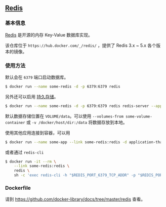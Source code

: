 ## [Redis](https://hub.docker.com/_/redis/)

### 基本信息

[Redis](https://en.wikipedia.org/wiki/Redis) 是开源的内存 Key-Value 数据库实现。

该仓库位于 `https://hub.docker.com/_/redis/` ，提供了 Redis 3.x ~ 5.x 各个版本的镜像。

### 使用方法

默认会在 `6379` 端口启动数据库。

```bash
$ docker run --name some-redis -d -p 6379:6379 redis
```

另外还可以启用 [持久存储](https://redis.io/topics/persistence)。

```bash
$ docker run --name some-redis -d -p 6379:6379 redis redis-server --appendonly yes
```

默认数据存储位置在 `VOLUME/data`。可以使用 `--volumes-from some-volume-container` 或 `-v /docker/host/dir:/data` 将数据存放到本地。

使用其他应用连接到容器，可以用

```bash
$ docker run --name some-app --link some-redis:redis -d application-that-uses-redis
```

或者通过 `redis-cli`

```bash
$ docker run -it --rm \
    --link some-redis:redis \
    redis \
    sh -c 'exec redis-cli -h "$REDIS_PORT_6379_TCP_ADDR" -p "$REDIS_PORT_6379_TCP_PORT"'
```

### Dockerfile

请到 https://github.com/docker-library/docs/tree/master/redis 查看。
